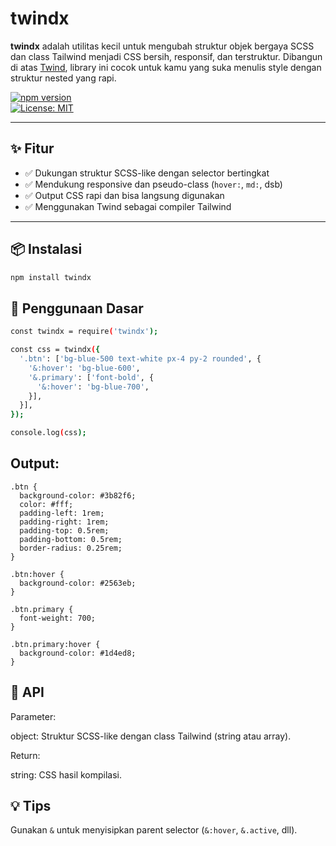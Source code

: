 # twindx

**twindx** adalah utilitas kecil untuk mengubah struktur objek bergaya SCSS dan class Tailwind menjadi CSS bersih, responsif, dan terstruktur. Dibangun di atas [Twind](https://twind.dev), library ini cocok untuk kamu yang suka menulis style dengan struktur nested yang rapi.

[![npm version](https://badge.fury.io/js/twindx.svg)](https://www.npmjs.com/package/twindx)  
[![License: MIT](https://img.shields.io/badge/License-MIT-yellow.svg)](LICENSE)

---

## ✨ Fitur

- ✅ Dukungan struktur SCSS-like dengan selector bertingkat  
- ✅ Mendukung responsive dan pseudo-class (`hover:`, `md:`, dsb)  
- ✅ Output CSS rapi dan bisa langsung digunakan  
- ✅ Menggunakan Twind sebagai compiler Tailwind  

---

## 📦 Instalasi

```bash
npm install twindx
```
## 🚀 Penggunaan Dasar

```bash
const twindx = require('twindx');

const css = twindx({
  '.btn': ['bg-blue-500 text-white px-4 py-2 rounded', {
    '&:hover': 'bg-blue-600',
    '&.primary': ['font-bold', {
      '&:hover': 'bg-blue-700',
    }],
  }],
});

console.log(css);
```

## Output:
```
.btn {
  background-color: #3b82f6;
  color: #fff;
  padding-left: 1rem;
  padding-right: 1rem;
  padding-top: 0.5rem;
  padding-bottom: 0.5rem;
  border-radius: 0.25rem;
}

.btn:hover {
  background-color: #2563eb;
}

.btn.primary {
  font-weight: 700;
}

.btn.primary:hover {
  background-color: #1d4ed8;
}
```
## 📘 API

Parameter:

object: Struktur SCSS-like dengan class Tailwind (string atau array).

Return:

string: CSS hasil kompilasi.

## 💡 Tips
Gunakan ```&``` untuk menyisipkan parent selector (```&:hover```, ```&.active```, dll).